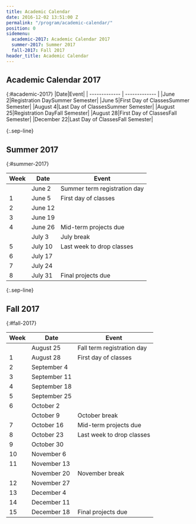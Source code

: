 ```yaml
---
title: Academic Calendar
date: 2016-12-02 13:51:00 Z
permalink: "/program/academic-calendar/"
position: 0
sidemenu:
  academic-2017: Academic Calendar 2017
  summer-2017: Summer 2017
  fall-2017: Fall 2017
header_title: Academic Calendar
---
```


## Academic Calendar 2017
{:#academic-2017}
|Date|Event|
| ------------- | ------------- |
|June 2|Registration DaySummer Semester|
|June 5|First Day of ClassesSummer Semester|
|August 4|Last Day of ClassesSummer Semester|
|August 25|Registration DayFall Semester|
|August 28|First Day of ClassesFall Semester|
|December 22|Last Day of ClassesFall Semester|

{:.sep-line}
&nbsp;

## Summer 2017
{:#summer-2017}

|Week|Date|Event|
| ------------- | ------------- | ------------- |
||June 2|Summer term registration day|
|1|June 5|First day of classes|
|2|June 12||
|3|June 19||
|4|June 26|Mid-term projects due|
||July 3|July break|
|5|July 10|Last week to drop classes|
|6|July 17||
|7|July 24||
|8|July 31|Final projects due|


{:.sep-line}
&nbsp;

## Fall 2017
{:#fall-2017}

|Week|Date|Event|
| ------------- | ------------- | ------------- |
||August  25|Fall term registration day|
|1|August 28|First day of classes|
|2|September 4||
|3|September 11||
|4|September 18||
|5|September 25||
|6|October 2||
||October 9|October break|
|7|October 16|Mid-term projects due|
|8|October 23|Last week to drop classes|
|9|October 30||
|10|November 6||
|11|November 13||
||November 20|November break|
|12|November 27||
|13|December 4||
|14|December 11||
|15|December 18|Final projects due|





 